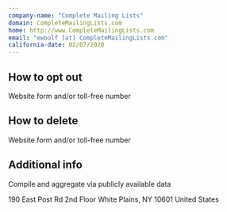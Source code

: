 ```yaml
---
company-name: "Complete Mailing Lists"
domain: CompleteMailingLists.com
home: http://www.CompleteMailingLists.com
email: "ewoolf [at] CompleteMailingLists.com"
california-date: 02/07/2020
---
```


## How to opt out

Website form and/or toll-free number

## How to delete

Website form and/or toll-free number

## Additional info

Compile and aggregate via publicly available data

190 East Post Rd 2nd Floor
White Plains, NY 10601
United States













